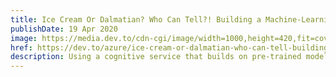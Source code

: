 ```yaml
---
title: Ice Cream Or Dalmatian? Who Can Tell?! Building a Machine-Learning Powered PWA
publishDate: 19 Apr 2020
image: https://media.dev.to/cdn-cgi/image/width=1000,height=420,fit=cover,gravity=auto,format=auto/https%3A%2F%2Fdev-to-uploads.s3.amazonaws.com%2Fi%2F2vbbregxhkcgw290q1ne.jpg
href: https://dev.to/azure/ice-cream-or-dalmatian-who-can-tell-building-a-machine-learning-powered-pwa-35g7
description: Using a cognitive service that builds on pre-trained models is a great way to dip your toe into machine learning models using some of the excellent Azure Machine Learning cognitive services , build a completely useless web app  and have some fun doing it.
---  
```

